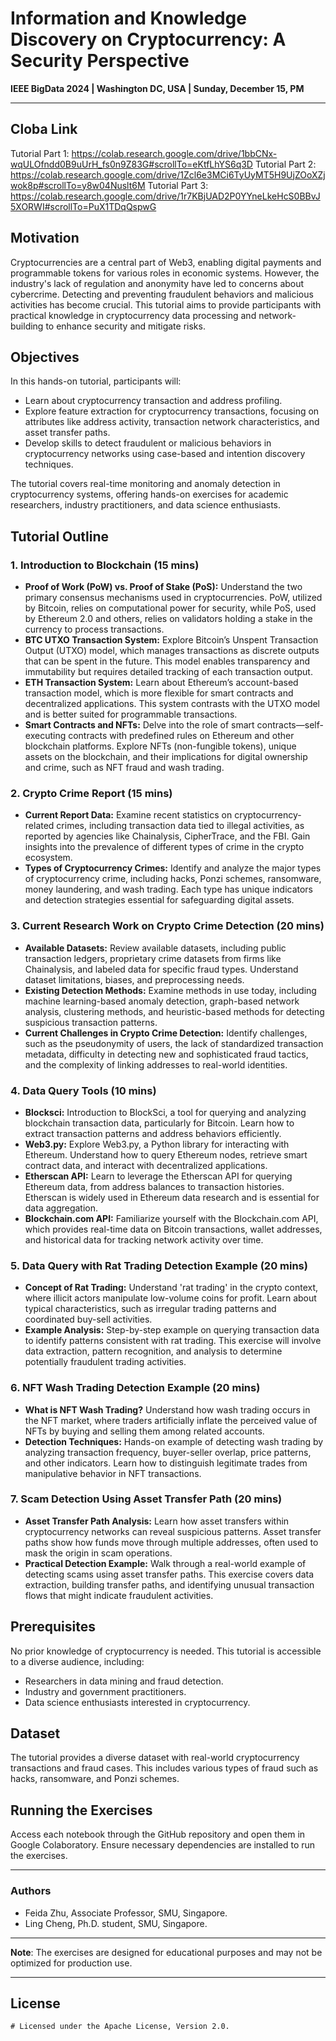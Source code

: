 # Information and Knowledge Discovery on Cryptocurrency: A Security Perspective

**IEEE BigData 2024 | Washington DC, USA | Sunday, December 15, PM**

---
## Cloba Link

Tutorial Part 1: https://colab.research.google.com/drive/1bbCNx-wqULOfndd0B9uUrH_fs0n9Z83G#scrollTo=eKtfLhYS6q3D
Tutorial Part 2: https://colab.research.google.com/drive/1Zcl6e3MCi6TyUyMT5H9UjZOoXZjwok8p#scrollTo=y8w04Nuslt6M
Tutorial Part 3: https://colab.research.google.com/drive/1r7KBjUAD2P0YYneLkeHcS0BBvJ5XORWI#scrollTo=PuX1TDqQspwG

## Motivation

Cryptocurrencies are a central part of Web3, enabling digital payments and programmable tokens for various roles in economic systems. However, the industry's lack of regulation and anonymity have led to concerns about cybercrime. Detecting and preventing fraudulent behaviors and malicious activities has become crucial. This tutorial aims to provide participants with practical knowledge in cryptocurrency data processing and network-building to enhance security and mitigate risks.

## Objectives

In this hands-on tutorial, participants will:

- Learn about cryptocurrency transaction and address profiling.
- Explore feature extraction for cryptocurrency transactions, focusing on attributes like address activity, transaction network characteristics, and asset transfer paths.
- Develop skills to detect fraudulent or malicious behaviors in cryptocurrency networks using case-based and intention discovery techniques.

The tutorial covers real-time monitoring and anomaly detection in cryptocurrency systems, offering hands-on exercises for academic researchers, industry practitioners, and data science enthusiasts.

## Tutorial Outline

### 1. Introduction to Blockchain (15 mins)
   - **Proof of Work (PoW) vs. Proof of Stake (PoS):** Understand the two primary consensus mechanisms used in cryptocurrencies. PoW, utilized by Bitcoin, relies on computational power for security, while PoS, used by Ethereum 2.0 and others, relies on validators holding a stake in the currency to process transactions.
   - **BTC UTXO Transaction System:** Explore Bitcoin’s Unspent Transaction Output (UTXO) model, which manages transactions as discrete outputs that can be spent in the future. This model enables transparency and immutability but requires detailed tracking of each transaction output.
   - **ETH Transaction System:** Learn about Ethereum’s account-based transaction model, which is more flexible for smart contracts and decentralized applications. This system contrasts with the UTXO model and is better suited for programmable transactions.
   - **Smart Contracts and NFTs:** Delve into the role of smart contracts—self-executing contracts with predefined rules on Ethereum and other blockchain platforms. Explore NFTs (non-fungible tokens), unique assets on the blockchain, and their implications for digital ownership and crime, such as NFT fraud and wash trading.

### 2. Crypto Crime Report (15 mins)
   - **Current Report Data:** Examine recent statistics on cryptocurrency-related crimes, including transaction data tied to illegal activities, as reported by agencies like Chainalysis, CipherTrace, and the FBI. Gain insights into the prevalence of different types of crime in the crypto ecosystem.
   - **Types of Cryptocurrency Crimes:** Identify and analyze the major types of cryptocurrency crime, including hacks, Ponzi schemes, ransomware, money laundering, and wash trading. Each type has unique indicators and detection strategies essential for safeguarding digital assets.

### 3. Current Research Work on Crypto Crime Detection (20 mins)
   - **Available Datasets:** Review available datasets, including public transaction ledgers, proprietary crime datasets from firms like Chainalysis, and labeled data for specific fraud types. Understand dataset limitations, biases, and preprocessing needs.
   - **Existing Detection Methods:** Examine methods in use today, including machine learning-based anomaly detection, graph-based network analysis, clustering methods, and heuristic-based methods for detecting suspicious transaction patterns.
   - **Current Challenges in Crypto Crime Detection:** Identify challenges, such as the pseudonymity of users, the lack of standardized transaction metadata, difficulty in detecting new and sophisticated fraud tactics, and the complexity of linking addresses to real-world identities.

### 4. Data Query Tools (10 mins)
   - **Blocksci:** Introduction to BlockSci, a tool for querying and analyzing blockchain transaction data, particularly for Bitcoin. Learn how to extract transaction patterns and address behaviors efficiently.
   - **Web3.py:** Explore Web3.py, a Python library for interacting with Ethereum. Understand how to query Ethereum nodes, retrieve smart contract data, and interact with decentralized applications.
   - **Etherscan API:** Learn to leverage the Etherscan API for querying Ethereum data, from address balances to transaction histories. Etherscan is widely used in Ethereum data research and is essential for data aggregation.
   - **Blockchain.com API:** Familiarize yourself with the Blockchain.com API, which provides real-time data on Bitcoin transactions, wallet addresses, and historical data for tracking network activity over time.

### 5. Data Query with Rat Trading Detection Example (20 mins)
   - **Concept of Rat Trading:** Understand 'rat trading' in the crypto context, where illicit actors manipulate low-volume coins for profit. Learn about typical characteristics, such as irregular trading patterns and coordinated buy-sell activities.
   - **Example Analysis:** Step-by-step example on querying transaction data to identify patterns consistent with rat trading. This exercise will involve data extraction, pattern recognition, and analysis to determine potentially fraudulent trading activities.

### 6. NFT Wash Trading Detection Example (20 mins)
   - **What is NFT Wash Trading?** Understand how wash trading occurs in the NFT market, where traders artificially inflate the perceived value of NFTs by buying and selling them among related accounts.
   - **Detection Techniques:** Hands-on example of detecting wash trading by analyzing transaction frequency, buyer-seller overlap, price patterns, and other indicators. Learn how to distinguish legitimate trades from manipulative behavior in NFT transactions.

### 7. Scam Detection Using Asset Transfer Path (20 mins)
   - **Asset Transfer Path Analysis:** Learn how asset transfers within cryptocurrency networks can reveal suspicious patterns. Asset transfer paths show how funds move through multiple addresses, often used to mask the origin in scam operations.
   - **Practical Detection Example:** Walk through a real-world example of detecting scams using asset transfer paths. This exercise covers data extraction, building transfer paths, and identifying unusual transaction flows that might indicate fraudulent activities.

## Prerequisites

No prior knowledge of cryptocurrency is needed. This tutorial is accessible to a diverse audience, including:

- Researchers in data mining and fraud detection.
- Industry and government practitioners.
- Data science enthusiasts interested in cryptocurrency.

## Dataset

The tutorial provides a diverse dataset with real-world cryptocurrency transactions and fraud cases. This includes various types of fraud such as hacks, ransomware, and Ponzi schemes.

## Running the Exercises

Access each notebook through the GitHub repository and open them in Google Colaboratory. Ensure necessary dependencies are installed to run the exercises.

---

### Authors

- Feida Zhu, Associate Professor, SMU, Singapore.
- Ling Cheng, Ph.D. student, SMU, Singapore.

---

**Note**: The exercises are designed for educational purposes and may not be optimized for production use.

---

## License
```
# Licensed under the Apache License, Version 2.0.
```
